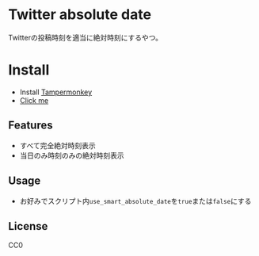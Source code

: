 # Twitter absolute date
Twitterの投稿時刻を適当に絶対時刻にするやつ。

# Install
- Install [Tampermonkey](https://www.tampermonkey.net)
- [Click me](https://github.com/coke12103/twitter-abs-date/raw/master/twitter_abs_date.user.js)

## Features
- すべて完全絶対時刻表示
- 当日のみ時刻のみの絶対時刻表示

## Usage
- お好みでスクリプト内`use_smart_absolute_date`を`true`または`false`にする

## License
CC0
